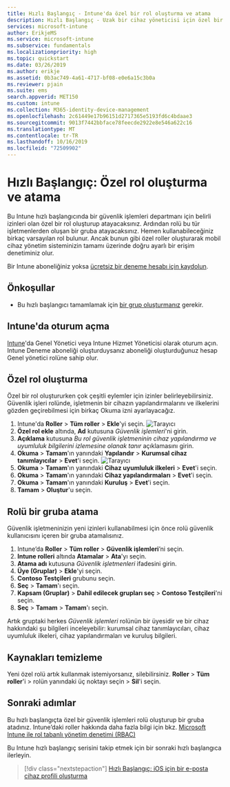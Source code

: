```yaml
---
title: Hızlı Başlangıç - Intune'da özel bir rol oluşturma ve atama
description: Hızlı Başlangıç - Uzak bir cihaz yöneticisi için özel bir rol oluşturun ve atayın.
services: microsoft-intune
author: ErikjeMS
ms.service: microsoft-intune
ms.subservice: fundamentals
ms.localizationpriority: high
ms.topic: quickstart
ms.date: 03/26/2019
ms.author: erikje
ms.assetid: 0b3ac749-4a61-4717-bf08-e0e6a15c3b0a
ms.reviewer: pjain
ms.suite: ems
search.appverid: MET150
ms.custom: intune
ms.collection: M365-identity-device-management
ms.openlocfilehash: 2c61449e17b96151d2717365e5193fd6c4bdaae3
ms.sourcegitcommit: 9013f7442bbface78feecde2922e8e546a622c16
ms.translationtype: MT
ms.contentlocale: tr-TR
ms.lasthandoff: 10/16/2019
ms.locfileid: "72509902"
---
```

# <a name="quickstart-create-and-assign-a-custom-role"></a>Hızlı Başlangıç: Özel rol oluşturma ve atama

Bu Intune hızlı başlangıcında bir güvenlik işlemleri departmanı için belirli izinleri olan özel bir rol oluşturup atayacaksınız. Ardından rolü bu tür işletmenlerden oluşan bir gruba atayacaksınız. Hemen kullanabileceğiniz birkaç varsayılan rol bulunur. Ancak bunun gibi özel roller oluşturarak mobil cihaz yönetim sisteminizin tamamı üzerinde doğru ayarlı bir erişim denetiminiz olur.

Bir Intune aboneliğiniz yoksa [ücretsiz bir deneme hesabı için kaydolun](free-trial-sign-up.md).

## <a name="prerequisites"></a>Önkoşullar

- Bu hızlı başlangıcı tamamlamak için [bir grup oluşturmanız](quickstart-create-group.md) gerekir.

## <a name="sign-in-to-intune"></a>Intune'da oturum açma

[Intune](https://aka.ms/intuneportal)'da Genel Yönetici veya Intune Hizmet Yöneticisi olarak oturum açın. Intune Deneme aboneliği oluşturduysanız aboneliği oluşturduğunuz hesap Genel yönetici rolüne sahip olur.

## <a name="create-a-custom-role"></a>Özel rol oluşturma

Özel bir rol oluştururken çok çeşitli eylemler için izinler belirleyebilirsiniz. Güvenlik işleri rolünde, işletmenin bir cihazın yapılandırmalarını ve ilkelerini gözden geçirebilmesi için birkaç Okuma izni ayarlayacağız.

1. Intune'da **Roller** > **Tüm roller** > **Ekle**'yi seçin.
![Tarayıcı](./media/quickstart-create-custom-role/add-custom-role.png)
2. **Özel rol ekle** altında, **Ad** kutusuna *Güvenlik işlemleri*'ni girin.
3. **Açıklama** kutusuna *Bu rol güvenlik işletmeninin cihaz yapılandırma ve uyumluluk bilgilerini izlemesine olanak tanır* açıklamasını girin.
4. **Okuma** > **Tamam**'ın yanındaki **Yapılandır** > **Kurumsal cihaz tanımlayıcılar** > **Evet**'i seçin.
![Tarayıcı](./media/quickstart-create-custom-role/corp-device-id-read.png)
5. **Okuma** > **Tamam**'ın yanındaki **Cihaz uyumluluk ilkeleri** > **Evet**'i seçin.
6. **Okuma** > **Tamam**'ın yanındaki **Cihaz yapılandırmaları** > **Evet**'i seçin.
7. **Okuma** > **Tamam**'ın yanındaki **Kuruluş** > **Evet**'i seçin.
8. **Tamam** > **Oluştur**'u seçin.

## <a name="assign-the-role-to-a-group"></a>Rolü bir gruba atama

Güvenlik işletmeninizin yeni izinleri kullanabilmesi için önce rolü güvenlik kullanıcısını içeren bir gruba atamalısınız.

1. Intune’da **Roller** > **Tüm roller** > **Güvenlik işlemleri**’ni seçin.
2. **Intune rolleri** altında **Atamalar** > **Ata**'yı seçin.
3. **Atama adı** kutusuna *Güvenlik işletmenleri* ifadesini girin.
4. **Üye (Gruplar)**  > **Ekle**'yi seçin.
5. **Contoso Testçileri** grubunu seçin.
6. **Seç** > **Tamam**'ı seçin.
7. **Kapsam (Gruplar)**  > **Dahil edilecek grupları seç** > **Contoso Testçileri**'ni seçin.
8. **Seç** > **Tamam** > **Tamam**'ı seçin.

Artık gruptaki herkes *Güvenlik işlemleri* rolünün bir üyesidir ve bir cihaz hakkındaki şu bilgileri inceleyebilir: kurumsal cihaz tanımlayıcıları, cihaz uyumluluk ilkeleri, cihaz yapılandırmaları ve kuruluş bilgileri.

## <a name="clean-up-resources"></a>Kaynakları temizleme

Yeni özel rolü artık kullanmak istemiyorsanız, silebilirsiniz. **Roller** > **Tüm roller**'i > rolün yanındaki üç noktayı seçin > **Sil**'i seçin.

## <a name="next-steps"></a>Sonraki adımlar

Bu hızlı başlangıçta özel bir güvenlik işlemleri rolü oluşturup bir gruba atadınız. Intune’daki roller hakkında daha fazla bilgi için bkz. [Microsoft Intune ile rol tabanlı yönetim denetimi (RBAC)](role-based-access-control.md)

Bu Intune hızlı başlangıç serisini takip etmek için bir sonraki hızlı başlangıca ilerleyin.

> [!div class="nextstepaction"]
> [Hızlı Başlangıç: iOS için bir e-posta cihaz profili oluşturma](../configuration/quickstart-email-profile.md)
